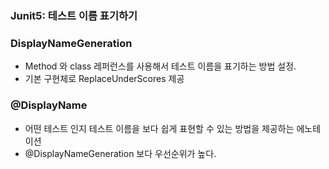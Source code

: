 ### Junit5: 테스트 이름 표기하기

### DisplayNameGeneration
- Method 와 class 레퍼런스를 사용해서 테스트 이름을 표기하는 방법 설정.
- 기본 구현체로 ReplaceUnderScores 제공

### @DisplayName
- 어떤 테스트 인지 테스트 이름을 보다 쉽게 표현할 수 있는 방법을 제공하는 에노테이션
- @DisplayNameGeneration 보다 우선순위가 높다.